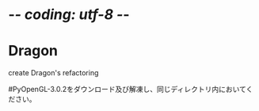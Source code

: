 # -*- coding: utf-8 -*-
# Dragon
create Dragon's refactoring

#PyOpenGL-3.0.2をダウンロード及び解凍し、同じディレクトリ内においてください。
